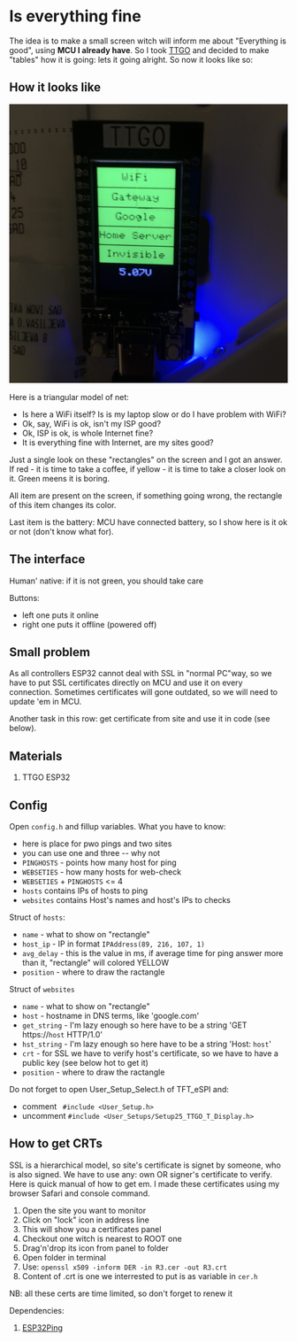 # Is everything fine

The idea is to make a small screen witch will inform me about "Everything is good", using **MCU I already have**. So I took [TTGO](https://github.com/Xinyuan-LilyGO/TTGO-T-Display) and decided to make "tables" how it is going: lets it going alright. So now it looks like so:

## How it looks like

![this is how it looks](https://github.com/katurov/everything_is_fine/blob/main/IMG_4313.jpeg)

Here is a triangular model of net:
* Is here a WiFi itself? Is is my laptop slow or do I have problem with WiFi?
* Ok, say, WiFi is ok, isn't my ISP good?
* Ok, ISP is ok, is whole Internet fine?
* It is everything fine with Internet, are my sites good?

Just a single look on these "rectangles" on the screen and I got an answer. If red - it is time to take a coffee, if yellow - it is time to take a closer look on it. Green meens it is boring.

All item are present on the screen, if something going wrong, the rectangle of this item changes its color.

Last item is the battery: MCU have connected battery, so I show here is it ok or not (don't know what for).

## The interface

Human' native: if it is not green, you should take care

Buttons:
* left one puts it online
* right one puts it offline (powered off)

## Small problem

As all controllers ESP32 cannot deal with SSL in "normal PC"way, so we have to put SSL certificates directly on MCU and use it on every connection. Sometimes certificates will gone outdated, so we will need to update 'em in MCU.

Another task in this row: get certificate from site and use it in code (see below).

## Materials

1. TTGO ESP32

## Config

Open `config.h` and fillup variables. What you have to know:
* here is place for pwo pings and two sites
* you can use one and three -- why not
* `PINGHOSTS` - points how many host for ping
* `WEBSETIES` - how many hosts for web-check
* `WEBSETIES` + `PINGHOSTS` <= 4
* `hosts` contains IPs of hosts to ping
* `websites` contains Host's names and host's IPs to checks

Struct of `hosts`:
* `name` - what to show on "rectangle"
* `host_ip` - IP in format `IPAddress(89, 216, 107, 1)`
* `avg_delay` - this is the value in ms, if average time for ping answer more than it, "rectangle" will colored YELLOW
* `position` - where to draw the ractangle

Struct of `websites`
* `name` - what to show on "rectangle"
* `host` - hostname in DNS terms, like 'google.com'
* `get_string` - I'm lazy enough so here have to be a string 'GET https://`host`  HTTP/1.0'
* `hst_string` - I'm lazy enough so here have to be a string 'Host: `host`'
* `crt` - for SSL we have to verify host's certificate, so we have to have a public key (see below hot to get it)
* `position` - where to draw the ractangle

Do not forget to open User_Setup_Select.h of TFT_eSPI and:
* comment  ` #include <User_Setup.h>`
* uncomment `#include <User_Setups/Setup25_TTGO_T_Display.h>`

## How to get CRTs

SSL is a hierarchical model, so site's certificate is signet by someone, who is also signed. We have to use any: own OR signer's certificate to verify. Here is quick manual of how to get em. I made these certificates using my browser Safari and console command.

1. Open the site you want to monitor
2. Click on "lock" icon in address line
3. This will show you a certificates panel
4. Checkout one witch is nearest to ROOT one
5. Drag'n'drop its icon from panel to folder
6. Open folder in terminal
7. Use: `openssl x509 -inform DER -in R3.cer -out R3.crt`
8. Content of .crt is one we interrested to put is as variable in `cer.h`

NB: all these certs are time limited, so don't forget to renew it

Dependencies:
1. [ESP32Ping](https://github.com/marian-craciunescu/ESP32Ping)
